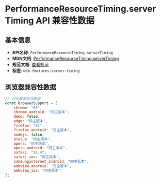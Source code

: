 # PerformanceResourceTiming.serverTiming API 兼容性数据

## 基本信息

- **API名称**: `PerformanceResourceTiming.serverTiming`
- **MDN文档**: [PerformanceResourceTiming.serverTiming](https://developer.mozilla.org/docs/Web/API/PerformanceResourceTiming/serverTiming)
- **规范文档**: [查看规范](https://w3c.github.io/server-timing/#servertiming-attribute)
- **标签**: `web-features:server-timing`

## 浏览器兼容性数据

```javascript
// 浏览器兼容性数据
const browserSupport = {
    chrome: "65",
    chrome_android: "同主版本",
    deno: false,
    edge: "同主版本",
    firefox: "61",
    firefox_android: "同主版本",
    nodejs: false,
    oculus: "同主版本",
    opera: "同主版本",
    opera_android: "同主版本",
    safari: "16.4",
    safari_ios: "同主版本",
    samsunginternet_android: "同主版本",
    webview_android: "同主版本",
    webview_ios: "同主版本",
};

```

